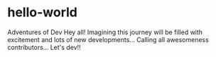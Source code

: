 # hello-world
Adventures of Dev
Hey all!
Imagining this journey will be filled with excitement and lots of new developments...
Calling all awesomeness contributors... Let's dev!!
